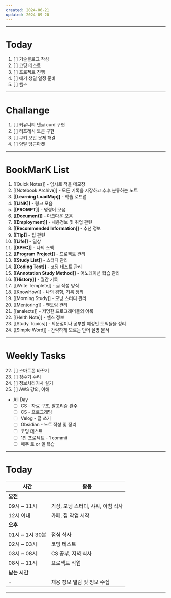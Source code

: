 ```yaml
---
created: 2024-06-21
updated: 2024-09-20
---
```

---
# **Today**

1. [ ] 기술블로그 작성
2. [ ] 코딩 테스트 
3. [ ] 프로젝트 진행
4. [ ] 애기 생일 일정 준비
5. [ ] 헬스
 ---
# **Challange**

1. [ ] 커뮤니티 댓글 curd 구현
2. [ ] 리프레시 토큰 구현
3. [ ] 쿠키 보안 문제 해결
4. [ ] 양말 당근마켓

---
# **BookMarK List**

1. [[Quick Notes]] - 임시로 적을 메모장
2. [[Notebook Archive]] - 모든 기록을 저장하고 추후 분류하는 노트
3. **[[Learning LoadMap]]** - 학습 로드맵
4. **[[LINK]]** - 링크 모음
5. **[[PROMPT]]** - 명령어 모음
6. **[[Document]]** - 마크다운 모음
7. **[[Employment]]** - 채용정보 및 취업 관련
8. **[[Recommended Information]]** - 추천 정보
9. **[[Tip]]** - 팁 관련
10. **[[Life]]** - 일상
11. **[[SPEC]]** - 나의 스펙
12. **[[Program Project]]** - 프로젝트 관리
13. **[[Study List]]** - 스터디 관리
14. **[[Coding Test]]** - 코딩 테스트 관리
15. **[[Annotation Study Method]]** - 어노테이션 학습 관리
16. **[[History]]** - 월간 기록
17. [[Write Templete]] - 글 작성 양식
18. [[KnowHow]] - 나의 경험, 기록 정리
19. [[Morning Study]] - 모닝 스터디 관리
20. [[Mentoring]] - 멘토링 관리
21. [[analects]] - 저명한 프로그래머들의 어록
22. [[Helth Note]] - 헬스 정보
23. [[Study Topics]] - 의문점이나 공부할 예정인 토픽들을 정리
24. [[Simple Word]] - 간략하게 모르는 단어 설명 문서
---
# **Weekly Tasks**

22. [ ] 스마트폰 바꾸기
23. [ ] 정수기 수리
24. [ ] 정보처리기사 실기
25. [ ] AWS 강의, 이해

- All Day
	- [ ] CS - 자료 구조, 알고리즘 완주
	- [ ] CS - 프로그래밍
	- [ ] Velog - 글 쓰기
	- [ ] Obsidian - 노트 작성 및 정리
	- [ ] 코딩 테스트
	- [ ] 1인 프로젝트 - 1 commit
	- [ ] 매주 토 or 일 복습

---
# **Today**

| 시간           | 활동                    |
| ------------ | --------------------- |
| **오전**       |                       |
| 09시 ~ 11시    | 기상, 모닝 스터디, 샤워, 아침 식사 |
| 12시 이내       | 카페, 집 작업 시작           |
| **오후**       |                       |
| 01시 ~ 1시 30분 | 점심 식사                 |
| 02시 ~ 03시    | 코딩 테스트                |
| 03시 ~ 08시    | CS 공부, 저녁 식사          |
| 08시 ~ 11시    | 프로젝트 작업               |
| **남는 시간**    |                       |
| -            | 채용 정보 열람 및 정보 수집      |

---
